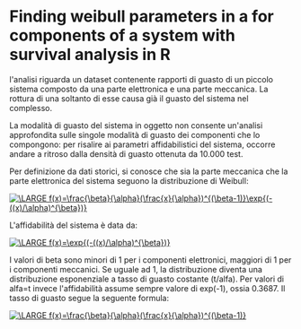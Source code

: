 # Finding weibull parameters in a for components of a system with survival analysis in R

l'analisi riguarda un dataset contenente rapporti di guasto di un piccolo sistema composto da una parte elettronica e una parte meccanica. La rottura di una soltanto di esse causa già il guasto del sistema nel complesso. 

La modalità di guasto del sistema in oggetto non consente un'analisi approfondita sulle singole modalità di guasto dei componenti che lo compongono: per risalire ai parametri affidabilistici del sistema, occorre andare a ritroso dalla densità di guasto ottenuta da 10.000 test. 

Per definizione da dati storici, si conosce che sia la parte meccanica che la parte elettronica del sistema seguono la distribuzione di Weibull: 

<a href="https://www.codecogs.com/eqnedit.php?latex=\LARGE&space;f(x)=\frac{\beta}{\alpha}(\frac{x}{\alpha})^{(\beta-1)}\exp{(-((x)/\alpha)^{\beta})}" target="_blank"><img src="https://latex.codecogs.com/gif.latex?\LARGE&space;f(x)=\frac{\beta}{\alpha}(\frac{x}{\alpha})^{(\beta-1)}\exp{(-((x)/\alpha)^{\beta})}" title="\LARGE f(x)=\frac{\beta}{\alpha}(\frac{x}{\alpha})^{(\beta-1)}\exp{(-((x)/\alpha)^{\beta})}" /></a>

L'affidabilità del sistema è data da:

<a href="https://www.codecogs.com/eqnedit.php?latex=\LARGE&space;f(x)=\exp{(-((x)/\alpha)^{\beta})}" target="_blank"><img src="https://latex.codecogs.com/gif.latex?\LARGE&space;R(x)=\exp{(-((x)/\alpha)^{\beta})}" title="\LARGE f(x)=\exp{(-((x)/\alpha)^{\beta})}" /></a>

I valori di beta sono minori di 1 per i componenti elettronici, maggiori di 1 per i componenti meccanici. Se uguale ad 1, la distribuzione diventa una distribuzione esponenziale a tasso di guasto costante (t/alfa). 
Per valori di alfa=t invece l'affidabilità assume sempre valore di exp(-1), ossia 0.3687. 
Il tasso di guasto segue la seguente formula:

<a href="https://www.codecogs.com/eqnedit.php?latex=\LARGE&space;\lambda(x)=\frac{\beta}{\alpha}(\frac{x}{\alpha})^{(\beta-1)}" target="_blank"><img src="https://latex.codecogs.com/gif.latex?\LARGE&space;\lambda=\frac{\beta}{\alpha}(\frac{x}{\alpha})^{(\beta-1)}" title="\LARGE f(x)=\frac{\beta}{\alpha}(\frac{x}{\alpha})^{(\beta-1)}" /></a>
